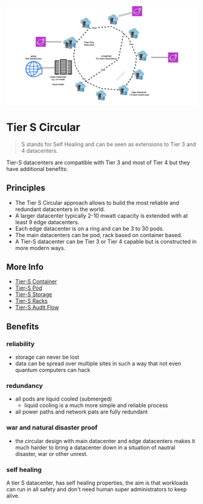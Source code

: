 ![](img/tieri_circular.png)

# Tier S Circular

> S stands for Self Healing and can be seen as extensions to Tier 3 and 4 datacenters.

Tier-S datacenters are compatible with Tier 3 and most of Tier 4 but they have additional benefits:

## Principles

- The Tier S Circular approach allows to build the most reliable and redundant datacenters in the world.
- A larger datacenter typically 2-10 mwatt capacity is extended with at least 9 edge datacenters.
- Each edge datacenter is on a ring and can be 3 to 30 pods.
- The main datacenters can be pod, rack based on container based.
- A Tier-S datacenter can be Tier 3 or Tier 4 capable but is constructed in more modern ways.

## More Info

- [Tier-S Container](tier-s-container.md)
- [Tier-S Pod](tier-s-pod.md)
- [Tier-S Storage](tier-s-quantum-safe-storage.md)
- [Tier-S Racks](tier-s-racks.md)
- [Tier-S Audit Flow](tier-s-audit-flow.md)

## Benefits

### reliability

- storage can never be lost
- data can be spread over multiple sites in such a way that not even quantum computers can hack

### redundancy

- all pods are liquid cooled (submerged)
  - liquid cooling is a much more simple and reliable process
- all power paths and network pats are fully redundant

### war and natural disaster proof

- the circular design with main datacenter and edge datacenters makes it much harder to bring a datacenter down in a situation of nautral disaster, war or other unrest.

### self healing

A tier S datacenter, has self healing properties, the aim is that workloads can run in all safety and don't need human super administrators to keep alive.



